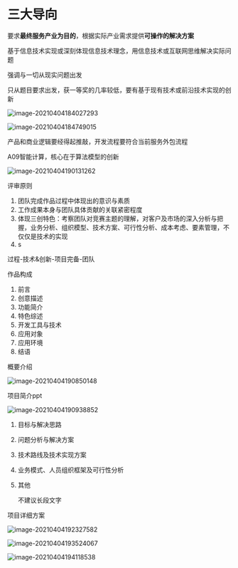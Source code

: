# 三大导向

要求**最终服务产业为目的**，根据实际产业需求提供**可操作的解决方案**

基于信息技术实现或深刻体现信息技术理念，用信息技术或互联网思维解决实际问题

强调与一切从现实问题出发

只从题目要求出发，获一等奖的几率较低，要有基于现有技术或前沿技术实现的创新

![image-20210404184027293](4.4会议纪要.assets/image-20210404184027293.png)

![image-20210404184749015](4.4会议纪要.assets/image-20210404184749015.png)

产品和商业逻辑要经得起推敲，开发流程要符合当前服务外包流程



A09智能计算，核心在于算法模型的创新



![image-20210404190131262](4.4会议纪要.assets/image-20210404190131262.png)

评审原则

1. 团队完成作品过程中体现出的意识与素质
2. 工作成果本身与团队具体贡献的关联紧密程度
3. 体现三创特色：考察团队对竞赛主题的理解，对客户及市场的深入分析与把握，业务分析、组织模型、技术方案、可行性分析、成本考虑、要素管理，不仅仅是技术的实现
4. s

过程-技术&创新-项目完备-团队



作品构成

1. 前言
2. 创意描述
3. 功能简介
4. 特色综述
5. 开发工具与技术
6. 应用对象
7. 应用环境
8. 结语



概要介绍

![image-20210404190850148](4.4会议纪要.assets/image-20210404190850148.png)

项目简介ppt

![image-20210404190938852](4.4会议纪要.assets/image-20210404190938852.png)

1. 目标与解决思路

2. 问题分析与解决方案

3. 技术路线及技术实现方案

4. 业务模式、人员组织框架及可行性分析

5. 其他

   不建议长段文字

项目详细方案





![image-20210404192327582](4.4会议纪要.assets/image-20210404192327582.png)

![image-20210404193524067](4.4会议纪要.assets/image-20210404193524067.png)

![image-20210404194118538](4.4会议纪要.assets/image-20210404194118538.png)